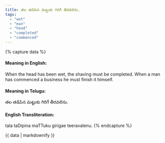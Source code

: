```yaml
---
title: తల తడిపిన మట్టుకు గిరిగే తీరవలెను.
tags:
  - "wet"
  - "man"
  - "head"
  - "completed"
  - "commenced"
---
```


{% capture data %}
#### Meaning in English:
When the head has been wet, the shaving must be completed.
When a man has commenced a business he must finish it himself.

#### Meaning in Telugu:
తల తడిపిన మట్టుకు గిరిగే తీరవలెను.

#### English Transliteration:
tala taDipina maTTuku girigae teeravalenu.
{% endcapture %}

{{ data | markdownify }}

